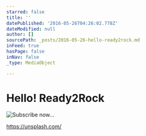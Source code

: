 ```yaml
---
starred: false
title: ''
datePublished: '2016-05-26T04:26:02.778Z'
dateModified: null
author: []
sourcePath: _posts/2016-05-26-hello-ready2rock.md
inFeed: true
hasPage: false
inNav: false
_type: MediaObject

---
```

# Hello! Ready2Rock
![Subscribe now...](https://the-grid-user-content.s3-us-west-2.amazonaws.com/b1139156-3830-40d4-9faa-bef7363df779.jpg)

https://unsplash.com/